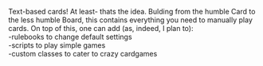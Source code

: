 Text-based cards! At least- thats the idea. Bulding from the humble Card to the less humble Board, this contains everything you need to manually play cards. On top of this, one can add (as, indeed, I plan to):  
  -rulebooks to change default settings  
  -scripts to play simple games  
  -custom classes to cater to crazy cardgames  
